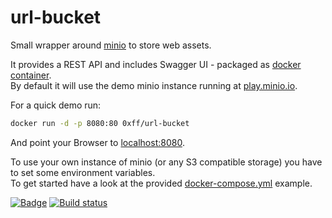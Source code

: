 # url-bucket
Small wrapper around [minio](https://www.minio.io/) to store web assets.  

It provides a REST API and includes Swagger UI - packaged as [docker container](https://hub.docker.com/r/0xff/url-bucket/).  
By default it will use the demo minio instance running at [play.minio.io](http://play.minio.io/).  

For a quick demo run:
```sh
docker run -d -p 8080:80 0xff/url-bucket
```
And point your Browser to [localhost:8080](http://localhost:8080/).

To use your own instance of minio (or any S3 compatible storage) you have to set some environment variables.  
To get started have a look at the provided [docker-compose.yml](samples/docker-compose.yml) example.

[![Badge](https://quay.io/repository/0xff/url-bucket/status "Badge")](https://quay.io/repository/0xff/url-bucket)
[![Build status](https://fl0.visualstudio.com/opentriggerd/_apis/build/status/url-bucket)](https://fl0.visualstudio.com/opentriggerd/_build/latest?definitionId=3)
